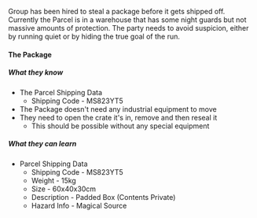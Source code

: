 Group has been hired to steal a package before it gets shipped off. Currently the Parcel is in a warehouse that has some night guards but not massive amounts of protection. The party needs to avoid suspicion, either by running quiet or by hiding the true goal of the run.

#### The Package
##### What they know
- The Parcel Shipping Data
	- Shipping Code - MS823YT5
- The Package doesn't need any industrial equipment to move
- They need to open the crate it's in, remove and then reseal it
	- This should be possible without any special equipment
##### What they can learn
- Parcel Shipping Data
	- Shipping Code - MS823YT5
	- Weight - 15kg
	- Size - 60x40x30cm
	- Description - Padded Box (Contents Private)
	- Hazard Info - Magical Source